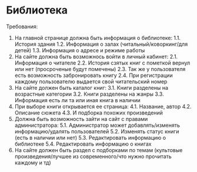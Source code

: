 # Библиотека
Требования:
1. На главной странице должна быть информация о библиотеке:
	1.1. История здания
	1.2. Информация о залах (читальный/коворкинг/для детей)
	1.3. Информация о адресе и режиме работы
2. На сайте должна быть возможнось войти в личный кабинет:
	2.1. Информация о читателе
	2.2. История сзятых книг с пометкой вернул или нет (просроченые будут помечены)
	2.3. Так же у пользователя есть возможность забронировать книгу
	2.4. При регистрации каждому пользователю выдается свой читательский номер
3. На сайте должен быть каталог книг:
	3.1. Книги разделены на возрастные категории
	3.2. Книги разделены на жанры
	3.3. Информация есть ли та или иная книга в наличии
4. При выборе книги открывается ее страница:
	4.1. Название, автор
	4.2. Описание сюжета
	4.3. И подборка похожих произведений
5. Должна быть возможность зайти на сайт с правами администратора:
	5.1. Администратор может добавлять/изменять информацию/удалять пользователей
	5.2. Изменять статус книги (есть в наличии или нет)
	5.3. Редактировать информацию о библиотеке 
	5.4. Редактировать информацию о книгах
6. На сайте должен быть раздел с подборками по темам (культовые произведения/лучшее из современного/что нужно прочитать каждому и тд)
